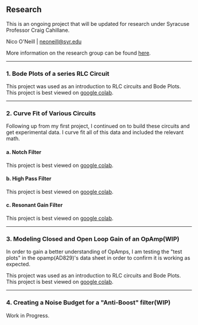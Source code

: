 ## Research
This is an ongoing project that will be updated for research under Syracuse Professor Craig Cahillane.

Nico O'Neill | [neoneill@syr.edu](mailto:neoneill@syr.edu)

More information on the research group can be found [here](https://gravitationalwaves.syracuse.edu/).

---
### 1. Bode Plots of a series RLC Circuit

This project was used as an introduction to RLC circuits and Bode Plots. This project is best viewed on [google colab](https://colab.research.google.com/drive/1oH9CbiHUOjwKHZz1htCmLJlPnEDvaZry?usp=sharing). 

---
### 2. Curve Fit of Various Circuits

Following up from my first project, I continued on to build these circuits and get experimental data. I curve fit all of this data and included the relevant math. 

#### a. Notch Filter
This project is best viewed on [google colab](https://colab.research.google.com/drive/1UFAMsyhJSSb3wZScNtpznP1l0Dc1n4vJ?usp=sharing). 
#### b. High Pass Filter
This project is best viewed on [google colab](https://colab.research.google.com/drive/1oH9CbiHUOjwKHZz1htCmLJlPnEDvaZry?usp=sharing). 
#### c. Resonant Gain Filter
This project is best viewed on [google colab](https://colab.research.google.com/drive/1oH9CbiHUOjwKHZz1htCmLJlPnEDvaZry?usp=sharing). 

---
### 3. Modeling Closed and Open Loop Gain of an OpAmp(WIP)

In order to gain a better understanding of OpAmps, I am testing the "test plots" in the opamp(AD829)'s data sheet in order to confirm it is working as expected.

This project was used as an introduction to RLC circuits and Bode Plots. This project is best viewed on [google colab](https://colab.research.google.com/drive/1oH9CbiHUOjwKHZz1htCmLJlPnEDvaZry?usp=sharing). 

---
### 4. Creating a Noise Budget for a "Anti-Boost" filter(WIP)

Work in Progress.
